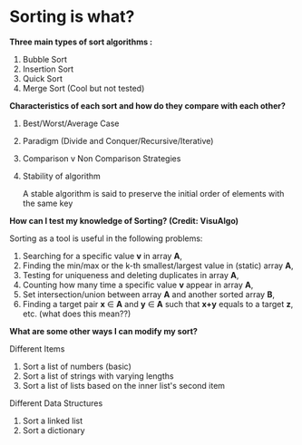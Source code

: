 # Sorting is what?

**Three main types of sort algorithms :**

1. Bubble Sort
2. Insertion Sort
3. Quick Sort
4. Merge Sort (Cool but not tested)

**Characteristics of each sort and how do they compare with each other?**

1. Best/Worst/Average Case

2. Paradigm (Divide and Conquer/Recursive/Iterative)

3. Comparison v Non Comparison Strategies

4. Stability of algorithm

   A stable algorithm is said to preserve the initial order of elements with the same key

**How can I test my knowledge of Sorting? (Credit: VisuAlgo)**

Sorting as a tool is useful in the following problems:

1. Searching for a specific value **v** in array **A**,
2. Finding the min/max or the k-th smallest/largest value in (static) array **A**,
3. Testing for uniqueness and deleting duplicates in array **A**,
4. Counting how many time a specific value **v** appear in array **A**,
5. Set intersection/union between array **A** and another sorted array **B**,
6. Finding a target pair **x** ∈ **A** and **y** ∈ **A** such that **x+y** equals to a target **z**, etc. (what does this mean??)

**What are some other ways I can modify my sort?**

Different Items

1. Sort a list of numbers (basic)
2. Sort a list of strings with varying lengths
3. Sort a list of lists based on the inner list's second item

Different Data Structures

1. Sort a linked list
2. Sort a dictionary
